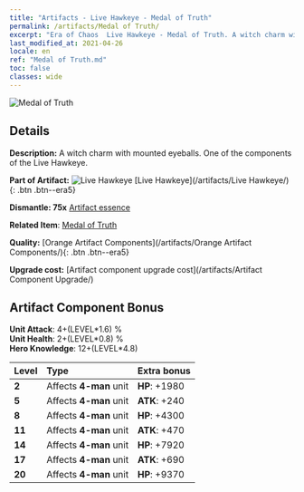 ```yaml
---
title: "Artifacts - Live Hawkeye - Medal of Truth"
permalink: /artifacts/Medal of Truth/
excerpt: "Era of Chaos  Live Hawkeye - Medal of Truth. A witch charm with mounted eyeballs. One of the components of the Live Hawkeye."
last_modified_at: 2021-04-26
locale: en
ref: "Medal of Truth.md"
toc: false
classes: wide
---
```


 ![Medal of Truth](/images/t/artifact_40333.png)



## Details

 **Description:** A witch charm with mounted eyeballs. One of the components of the Live Hawkeye.

 **Part of Artifact:** ![Live Hawkeye](/images/t/icon_artifact_33.png) [Live Hawkeye](/artifacts/Live Hawkeye/){: .btn .btn--era5}

 **Dismantle: 75x** [Artifact essence](/Items/con_905/)

 **Related Item**: [Medal of Truth](/Items/art_134/)

 **Quality:** [Orange Artifact Components](/artifacts/Orange Artifact Components/){: .btn .btn--era5}

 **Upgrade cost:** [Artifact component upgrade cost](/artifacts/Artifact Component Upgrade/)

## Artifact Component Bonus

  **Unit Attack**: 4+(LEVEL\*1.6) %<br/>**Unit Health**: 2+(LEVEL\*0.8) %<br/>**Hero Knowledge**: 12+(LEVEL\*4.8)

  |  Level  | Type |    Extra bonus  | 
  |:--------|:-----|:----------------| 
  | **2** | Affects **4-man** unit | **HP**: +1980 | 
  | **5** | Affects **4-man** unit | **ATK**: +240 | 
  | **8** | Affects **4-man** unit | **HP**: +4300 | 
  | **11** | Affects **4-man** unit | **ATK**: +470 | 
  | **14** | Affects **4-man** unit | **HP**: +7920 | 
  | **17** | Affects **4-man** unit | **ATK**: +690 | 
  | **20** | Affects **4-man** unit | **HP**: +9370 | 

